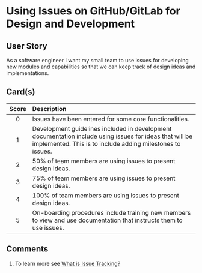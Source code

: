 [_metadata_:tags]:- "ecp-psip-ptc"
# Using Issues on GitHub/GitLab for Design and Development

## User Story

As a software engineer I want my small team to use issues for developing new modules and capabilities so that we can keep track of design ideas and implementations.

## Card(s)

| Score         | Description |
| :-------------: | :------------- |
| 0 | Issues have been entered for some core functionalities. |
| 1 | Development guidelines included in development documentation include using issues for ideas that will be implemented. This is to include adding milestones to issues.     |
| 2 | 50% of team members are using issues to present design ideas.      |
| 3 | 75% of team members are using issues to present design ideas.      |
| 4 | 100% of team members are using issues to present design ideas.     |
| 5 | On-boarding procedures include training new members to view and use documentation that instructs them to use issues. |

## Comments

1. To learn more see [What is Issue Tracking?](https://bssw.io/items/what-is-issue-tracking)
